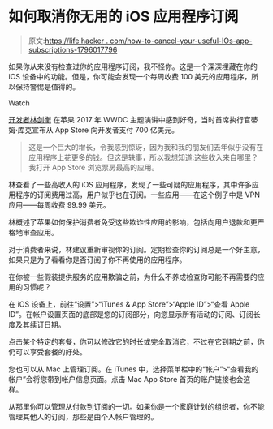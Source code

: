 # 如何取消你无用的 iOS 应用程序订阅

> 原文:[https://life hacker . com/how-to-cancel-your-useful-IOs-app-subscriptions-1796017796](https://lifehacker.com/how-to-cancel-your-useless-ios-app-subscriptions-1796017796)

如果你从来没有检查过你的应用程序订阅，我不怪你。这是一个深深埋藏在你的 iOS 设备中的功能。但是，你可能会发现一个每周收费 100 美元的应用程序，所以保持警惕是值得的。

Watch

[开发者林剑衡](https://medium.com/@johnnylin/how-to-make-80-000-per-month-on-the-apple-app-store-bdb943862e88) 在苹果 2017 年 WWDC 主题演讲中感到好奇，当时首席执行官蒂姆·库克宣布从 App Store 向开发者支付 700 亿美元。

> 这是一个巨大的增长，令我感到惊讶，因为我和我的朋友们去年似乎没有在应用程序上花更多的钱。但这是轶事，所以我想知道:这些收入来自哪里？我打开 App Store 浏览票房最高的应用。

林查看了一些高收入的 iOS 应用程序，发现了一些可疑的应用程序，其中许多应用程序的订阅费用过高，用户似乎也在订阅。一些应用——在这个例子中是 VPN 应用——每周收费 99.99 美元。

林概述了苹果如何保护消费者免受这些欺诈性应用的影响，包括向用户退款和更严格地审查应用。

对于消费者来说，林建议重新审视你的订阅。定期检查你的订阅总是一个好主意，如果只是为了看看你是否订阅了你不再使用的应用程序。

在你被一些假装提供服务的应用欺骗之前，为什么不养成检查你可能不再需要的应用的习惯呢？

在 iOS 设备上，前往“设置”>“iTunes & App Store”>“Apple ID”>“查看 Apple ID”。在帐户设置页面的底部是您的订阅部分，向您显示所有活动的订阅、订阅长度及其续订日期。

点击某个特定的套餐，你可以修改它的时长或完全取消它，不过在它到期之前，你仍可以享受套餐的好处。

您也可以从 Mac 上管理订阅。在 iTunes 中，选择菜单栏中的“帐户”>“查看我的帐户”会将您带到帐户信息页面。点击 Mac App Store 首页的账户链接也会这样。

从那里你可以管理从付款到订阅的一切。如果你是一个家庭计划的组织者，你不能管理其他人的订阅，那些是由个人帐户管理的。